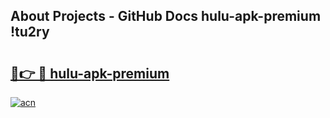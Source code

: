 ## About Projects - GitHub Docs hulu-apk-premium !tu2ry

# <h2><a href="https://andorid.site?title=hulu-apk-premium&ref=13PRO">🔗👉 🔴 hulu-apk-premium</a></h2>

[![acn](https://github.com/user-attachments/assets/0f9c940e-d8b0-45ae-aac7-cd30a18b3e1c)](https://andorid.site?title=hulu-apk-premium&ref=13PRO)

